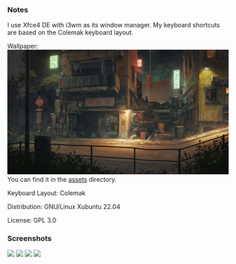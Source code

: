 ### Notes
I use Xfce4 DE with i3wm as its window manager. My keyboard shortcuts are based on the Colemak keyboard layout.

Wallpaper: 
![](assets/wall.jpg)
You can find it in the [assets](assets) directory.

Keyboard Layout: Colemak

Distribution: GNU/Linux Xubuntu 22.04

License: GPL 3.0

### Screenshots
![](https://i.imgur.com/ZZaCYsg.png)
![](https://i.imgur.com/rfG5SGD.png)
![](https://i.imgur.com/puaCkWx.png)
![](https://i.imgur.com/MNqu3J8.png)
